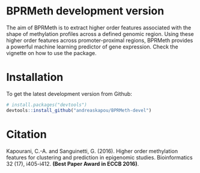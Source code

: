 # BPRMeth development version

The aim of BPRMeth is to extract higher order features associated with the shape of methylation profiles across a defined genomic region. Using these higher order features across promoter-proximal regions, BPRMeth provides a powerful machine learning predictor of gene expression. Check the vignette on how to use the package.

# Installation
To get the latest development version from Github:

```R
# install.packages("devtools")
devtools::install_github("andreaskapou/BPRMeth-devel")
```

# Citation
Kapourani, C.-A. and Sanguinetti, G. (2016). Higher order methylation features for clustering and prediction in epigenomic studies. Bioinformatics 32 (17), i405-i412. **(Best Paper Award
in ECCB 2016)**.
